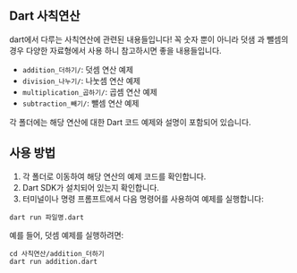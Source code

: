 

## Dart 사칙연산

dart에서 다루는 사칙연산에 관련된 내용들입니다! 
꼭 숫자 뿐이 아니라 덧샘 과 뺄셈의 경우 다양한 자료형에서 사용 하니 참고하시면 좋을 내용들입니다.

- `addition_더하기/`: 덧셈 연산 예제
- `division_나누기/`: 나눗셈 연산 예제
- `multiplication_곱하기/`: 곱셈 연산 예제
- `subtraction_빼기/`: 뺄셈 연산 예제

각 폴더에는 해당 연산에 대한 Dart 코드 예제와 설명이 포함되어 있습니다.

## 사용 방법

1. 각 폴더로 이동하여 해당 연산의 예제 코드를 확인합니다.
2. Dart SDK가 설치되어 있는지 확인합니다.
3. 터미널이나 명령 프롬프트에서 다음 명령어를 사용하여 예제를 실행합니다:

```
dart run 파일명.dart
```

예를 들어, 덧셈 예제를 실행하려면:

```
cd 사칙연산/addition_더하기
dart run addition.dart
```




